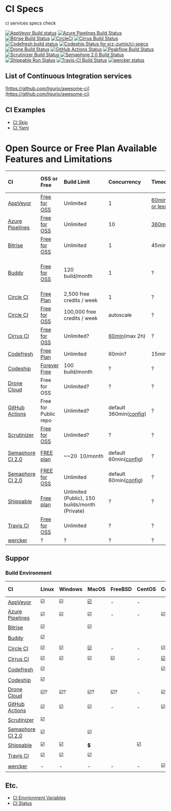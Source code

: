 # CI Specs

ci services specs check

[![AppVeyor Build status](https://ci.appveyor.com/api/projects/status/s5slt06sp2hh72pc/branch/master?svg=true)](https://ci.appveyor.com/project/srz-zumix/ci-specs/branch/master)
[![Azure Pipelines Build Status](https://dev.azure.com/srz-zumix/ci-specs/_apis/build/status/srz-zumix.ci-specs?branchName=master)](https://dev.azure.com/srz-zumix/ci-specs/_build/latest?definitionId=9&branchName=master)
[![Bitrise Build Status](https://app.bitrise.io/app/83e4e21587717d28/status.svg?token=AbTwzSOu8eyP2cc0Xly69Q&branch=master)](https://app.bitrise.io/app/83e4e21587717d28)
[![CircleCI](https://circleci.com/gh/srz-zumix/ci-specs/tree/master.svg?style=svg)](https://circleci.com/gh/srz-zumix/ci-specs/tree/master)
[![Cirrus Build Status](https://api.cirrus-ci.com/github/srz-zumix/ci-specs.svg?branch=master)](https://cirrus-ci.com/github/srz-zumix/ci-specs/master)
[![Codefresh build status]( https://g.codefresh.io/api/badges/pipeline/srz-zumix/ci-specs%2Fci-specs?type=cf-2)]( https://g.codefresh.io/public/accounts/srz-zumix/pipelines/5df982434cccf82c259fb41a)
[![Codeship Status for srz-zumix/ci-specs](https://app.codeship.com/projects/265ea250-042c-0138-e6ba-0e8ba424c4b4/status?branch=master)](https://app.codeship.com/projects/378730)
[![Drone Build Status](https://cloud.drone.io/api/badges/srz-zumix/ci-specs/status.svg?branch=master)](https://cloud.drone.io/srz-zumix/ci-specs)
[![GitHub Actions Status](https://github.com/srz-zumix/ci-specs/workflows/GitHub%20Actions/badge.svg?branch=master)](https://github.com/srz-zumix/ci-specs/actions?query=workflow%3A%22GitHub+Actions%22)
[![Peakflow Build Status](https://www.peakflow.io/en/projects/ci-specs/branch-statuses/master.svg)](https://www.peakflow.io/en/projects/ci-specs/build-groups?build_groups_q%5Bbranch_name_cont%5D=master)
[![Scrutinizer Build Status](https://scrutinizer-ci.com/g/srz-zumix/ci-specs/badges/build.png?b=master)](https://scrutinizer-ci.com/g/srz-zumix/ci-specs/build-status/master)
[![Semaphore 2.0 Build Status](https://srz-zumix.semaphoreci.com/badges/ci-specs/branches/master.svg)](https://srz-zumix.semaphoreci.com/projects/ci-specs)
[![Shippable Run Status](https://api.shippable.com/projects/5c81c7142c0a8108001b1df3/badge?branch=master)](https://app.shippable.com/github/srz-zumix/ci-specs)
[![Travis-CI Build Status](https://travis-ci.com/srz-zumix/ci-specs.svg?branch=master)](https://travis-ci.com/srz-zumix/ci-specs)
[![wercker status](https://app.wercker.com/status/969fcccb15e08d93de063fa7bd7f28d2/s/master "wercker status")](https://app.wercker.com/project/byKey/969fcccb15e08d93de063fa7bd7f28d2)

## List of Continuous Integration services

[https://github.com/ligurio/awesome-ci](https://github.com/ligurio/awesome-ci) 

## CI Examples

* [CI Skip](https://github.com/srz-zumix/ci-skip)
* [CI Yaml](https://github.com/srz-zumix/ci-yaml)

# Open Source or Free Plan Available Features and Limitations

|CI|OSS or Free|Build Limit|Concurrency|Timeout|No Output Timeout|Any Limits|
|:--|:--|:--|:--|:--|:--|:--|
|[AppVeyor](https://www.appveyor.com)|[Free for OSS](https://www.appveyor.com/pricing/)|Unlimited|1|[60min or less](https://www.appveyor.com/docs/build-configuration/#build-timeout)|?||
|[Azure Pipelines](https://azure.microsoft.com/ja-jp/services/devops/pipelines/)|[Free for OSS](https://azure.microsoft.com/ja-jp/pricing/details/devops/azure-devops-services/)|Unlimited|10|[360min](https://docs.microsoft.com/en-us/azure/devops/pipelines/licensing/concurrent-jobs?view=azure-devops#microsoft-hosted-cicd)|?||
|[Bitrise](https://www.bitrise.io)|[Free for OSS](https://blog.bitrise.io/free-developer-plan-features-for-open-source-projects-on-bitrise)|Unlimited|1|45min|?||
|[Buddy](https://buddy.works)|[Free for OSS](https://buddy.works/free-for-open-source)|120 build/month|1|?|?|5 projects / 500 MB cache / 1 GB & 2vCPU performance|
|[Circle CI](https://circleci.com)|[Free Plan](https://circleci.com/pricing/)|2,500 free credits / week|1|?|?||
|[Circle CI](https://circleci.com)|[Free for OSS](https://circleci.com/docs/2.0/oss/#overview)|100,000 free credits / week|autoscale|?|?||
|[Cirrus CI](https://cirrus-ci.org/)|[Free for OSS](https://cirrus-ci.org/pricing/)|Unlimited?|[60min](https://cirrus-ci.org/faq/#instance-timed-out)(max 2h)|?|[Parallel VMs limit](https://cirrus-ci.org/faq/#are-there-any-limits)|
|[Codefresh](https://codefresh.io/)|[Free Plan](https://codefresh.io/pricing/)|Unlimited|60min?|15min ?|
|[Codeship](https://codeship.com/)|[Forever Free](https://codeship.com/pricing)|100 build/month|?|?||
|[Drone Cloud](https://cloud.drone.io/)|Free for OSS|Unlimited?|?|?||
|[GitHub Actions](https://help.github.com/en/articles/about-github-actions)|Free for Public repo|Unlimited?|default 360min([config](https://help.github.com/en/articles/workflow-syntax-for-github-actions#jobsjob_idtimeout-minutes))|?|[Usage Limit](https://help.github.com/en/articles/about-github-actions#usage-limits)|
|[Scrutinizer](https://scrutinizer-ci.com)|[Free for OSS](https://scrutinizer-ci.com/pricing)|Unlimited?|?|?||
|[Semaphore CI 2.0](https://semaphoreci.com)|[FREE plan](https://semaphoreci.com/pricing)|~~$20~~$10/month|default 60min([config](https://docs.semaphoreci.com/article/50-pipeline-yaml#execution_time_limit))|?|[Quotas and Limits](https://docs.semaphoreci.com/article/133-quotas-and-limits)|
|[Semaphore CI 2.0](https://semaphoreci.com)|[FREE for OSS](https://semaphoreci.com/pricing)|Unlimited|default 60min([config](https://docs.semaphoreci.com/article/50-pipeline-yaml#execution_time_limit))|?|[Quotas and Limits](https://docs.semaphoreci.com/article/133-quotas-and-limits)|
|[Shippable](https://www.shippable.com/pricing.html)|[Free plan](https://www.shippable.com/pricing.html)|Unlimited (Public), 150 builds/month (Private)|?|?||
|[Travis CI](https://travis-ci.com/)|[Free for OSS](https://travis-ci.com/plans)|Unlimited|?|?||
|[wercker](http://www.wercker.com/)|?|?|?|?||

## Suppor

### Build Environment

|CI|Linux|Windows|MacOS|FreeBSD|CentOS|Container|Self Agent|
|:--|:--|:--|:--|:--|:--|:--|:--|
|[AppVeyor](https://www.appveyor.com/docs/build-environment/)|:ballot_box_with_check:|:ballot_box_with_check:|[:ballot_box_with_check:](https://www.appveyor.com/blog/2019/11/20/build-macos-projects-with-appveyor/)|-|-||[:ballot_box_with_check:](https://ci.appveyor.com/build-clouds)|
|[Azure Pipelines](https://docs.microsoft.com/ja-jp/azure/devops/pipelines/agents/agents?view=azure-devops)|:ballot_box_with_check:|:ballot_box_with_check:|:ballot_box_with_check:|-|-|:ballot_box_with_check:|:ballot_box_with_check:|
|[Bitrise](https://devcenter.bitrise.io/infrastructure/virtual-machines/)|:ballot_box_with_check:||:ballot_box_with_check:|||||
|[Buddy](https://buddy.works)|:ballot_box_with_check:|||||||
|[Circle CI](https://circleci.com/docs/2.0/configuration-reference/#docker--machine--macos--windows-executor)|:ballot_box_with_check:|:ballot_box_with_check:|[:ballot_box_with_check:](https://circleci.com/docs/2.0/oss/#overview)|-|-|:ballot_box_with_check:|-|
|[Cirrus CI](https://cirrus-ci.org/features/#comparison-with-popular-ciaas)|:ballot_box_with_check:|:ballot_box_with_check:|:ballot_box_with_check:|:ballot_box_with_check:|-|[:ballot_box_with_check:](https://cirrus-ci.org/guide/docker-builder-vm/)|[:ballot_box_with_check:](https://cirrus-ci.org/guide/supported-computing-services/)|
|[Codefresh](https://codefresh.io/)|:ballot_box_with_check:|||||:ballot_box_with_check:||
|[Codeship](https://codeship.com/)|:ballot_box_with_check:|||||||
|[Drone Cloud](https://docs.drone.io/user-guide/pipeline/steps/#platform)|:ballot_box_with_check:?|:ballot_box_with_check:?|:ballot_box_with_check:?|:ballot_box_with_check:?|-|:ballot_box_with_check:|[:ballot_box_with_check:](https://exec-runner.docs.drone.io/configuration/platform/)|
|[GitHub Actions](https://help.github.com/en/articles/workflow-syntax-for-github-actions#jobsjob_idruns-on)|:ballot_box_with_check:|:ballot_box_with_check:|:ballot_box_with_check:|-|-|:ballot_box_with_check:|:ballot_box_with_check:|
|[Scrutinizer](https://scrutinizer-ci.com)|:ballot_box_with_check:|||||||
|[Semaphore CI 2.0](https://docs.semaphoreci.com/category/57-cicd-environment)|:ballot_box_with_check:||:ballot_box_with_check:|||||
|[Shippable](http://shippable.com)|:ballot_box_with_check:|:ballot_box_with_check:|:heavy_dollar_sign:||:ballot_box_with_check:|||||
|[Travis CI](https://docs.travis-ci.com/user/multi-os/)|:ballot_box_with_check:|:ballot_box_with_check:|:ballot_box_with_check:|||||
|[wercker](http://www.wercker.com/)|-|-|-|-|-|:ballot_box_with_check:|-|

## Etc.

* [CI Envrionment Variables](./docs/ci-env-var.md)
* [CI Status](./docs/ci-status.md)

